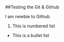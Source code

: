 ##Testing the Git & Github

I am newbie to Github 

1. This is numbered list

* This is a bullet list